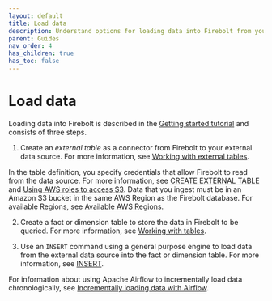 ```yaml
---
layout: default
title: Load data
description: Understand options for loading data into Firebolt from your data lake.
parent: Guides
nav_order: 4
has_children: true
has_toc: false
---
```


# Load data

Loading data into Firebolt is described in the [Getting started tutorial](../getting-started.md) and consists of three steps.

1. Create an *external table* as a connector from Firebolt to your external data source. For more information, see [Working with external tables](working-with-external-tables.md).  

  In the table definition, you specify credentials that allow Firebolt to read from the data source. For more information, see [CREATE EXTERNAL TABLE](../../sql_reference/commands/data-definition/create-external-table.md) and [Using AWS roles to access S3](configuring-aws-role-to-access-amazon-s3.md). Data that you ingest must be in an Amazon S3 bucket in the same AWS Region as the Firebolt database. For available Regions, see [Available AWS Regions](../../Reference/available-regions.md).

2. Create a fact or dimension table to store the data in Firebolt to be queried. For more information, see [Working with tables](../../Overview/working-with-tables/working-with-tables.md).  

3. Use an `INSERT` command using a general purpose engine to load data from the external data source into the fact or dimension table. For more information, see [INSERT](../../sql_reference/commands/data-management/insert.md).

For information about using Apache Airflow to incrementally load data chronologically, see [Incrementally loading data with Airflow](incrementally-loading-data.md).
